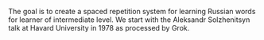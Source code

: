 The goal is to create a spaced repetition system for learning Russian words
for learner of intermediate level.
We start with the Aleksandr Solzhenitsyn talk at Havard University in 1978 as processed by Grok.

